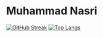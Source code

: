 # Muhammad Nasri
[![GitHub Streak](https://github-readme-streak-stats.herokuapp.com/?user=nasrie-cyber&theme=dark&hide_border=true)](https://git.io/streak-stats)
[![Top Langs](https://github-readme-stats.vercel.app/api/top-langs/?username=nasrie-cyber)](https://github.com/anuraghazra/github-readme-stats)
